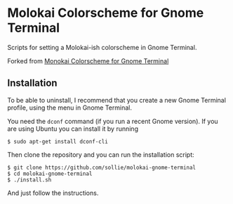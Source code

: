 Molokai Colorscheme for Gnome Terminal
======================================

Scripts for setting a Molokai-ish colorscheme in Gnome Terminal.

Forked from [Monokai Colorscheme for Gnome Terminal](https://github.com/0xcomposure/monokai-gnome-terminal)

Installation
------------

To be able to uninstall, I recommend that you create a new Gnome Terminal profile, using the menu in Gnome Terminal.

You need the `dconf` command (if you run a recent Gnome version). If you are using Ubuntu you can install it by running

    $ sudo apt-get install dconf-cli

Then clone the repository and you can run the installation script:

    $ git clone https://github.com/sollie/molokai-gnome-terminal
    $ cd molokai-gnome-terminal
    $ ./install.sh
And just follow the instructions.
